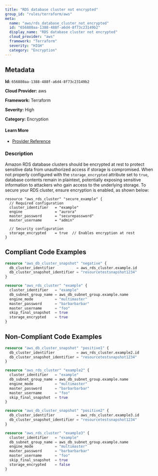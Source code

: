 ```yaml
---
title: "RDS database cluster not encrypted"
group_id: "rules/terraform/aws"
meta:
  name: "aws/rds_database_cluster_not_encrypted"
  id: "656880aa-1388-488f-a6d4-8f73c23149b2"
  display_name: "RDS database cluster not encrypted"
  cloud_provider: "aws"
  framework: "Terraform"
  severity: "HIGH"
  category: "Encryption"
---
```

## Metadata

**Id:** `656880aa-1388-488f-a6d4-8f73c23149b2`

**Cloud Provider:** aws

**Framework:** Terraform

**Severity:** High

**Category:** Encryption

#### Learn More

 - [Provider Reference](https://registry.terraform.io/providers/hashicorp/aws/latest/docs/resources/db_cluster_snapshot)

### Description

 Amazon RDS database clusters should be encrypted at rest to protect sensitive data from unauthorized access if storage is compromised. When not properly configured with the `storage_encrypted` attribute set to `true`, database contents remain in plaintext, potentially exposing sensitive information to attackers who gain access to the underlying storage. To secure your RDS cluster, ensure encryption is enabled, as shown below:

```
resource "aws_rds_cluster" "secure_example" {
  // Required configuration
  cluster_identifier   = "example"
  engine               = "aurora"
  master_password      = "securepassword"
  master_username      = "admin"
  
  // Security configuration
  storage_encrypted    = true  // Enables encryption at rest
}
```


## Compliant Code Examples
```terraform
resource "aws_db_cluster_snapshot" "negative" {
  db_cluster_identifier          = aws_rds_cluster.example.id 
  db_cluster_snapshot_identifier = "resourcetestsnapshot1234"
}

resource "aws_rds_cluster" "example" {
  cluster_identifier   = "example"
  db_subnet_group_name = aws_db_subnet_group.example.name
  engine_mode          = "multimaster"
  master_password      = "barbarbarbar"
  master_username      = "foo"
  skip_final_snapshot  = true
  storage_encrypted    = true
}

```
## Non-Compliant Code Examples
```terraform
resource "aws_db_cluster_snapshot" "positive1" {
  db_cluster_identifier          = aws_rds_cluster.example2.id 
  db_cluster_snapshot_identifier = "resourcetestsnapshot1234"
}

resource "aws_rds_cluster" "example2" {
  cluster_identifier   = "example"
  db_subnet_group_name = aws_db_subnet_group.example.name
  engine_mode          = "multimaster"
  master_password      = "barbarbarbar"
  master_username      = "foo"
  skip_final_snapshot  = true
}

```

```terraform
resource "aws_db_cluster_snapshot" "positive2" {
  db_cluster_identifier          = aws_rds_cluster.example3.id 
  db_cluster_snapshot_identifier = "resourcetestsnapshot1234"
}

resource "aws_rds_cluster" "example3" {
  cluster_identifier   = "example"
  db_subnet_group_name = aws_db_subnet_group.example.name
  engine_mode          = "multimaster"
  master_password      = "barbarbarbar"
  master_username      = "foo"
  skip_final_snapshot  = true
  storage_encrypted    = false
}

```